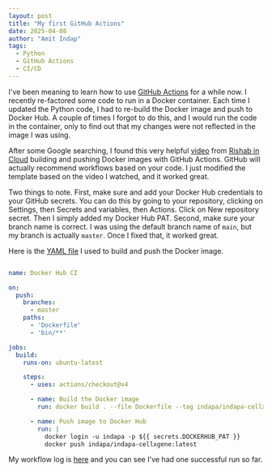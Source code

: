```yaml
---
layout: post
title: "My first GitHub Actions"
date: 2025-04-08
author: "Amit Indap"
tags:
  - Python
  - GitHub Actions
  - CI/CD
---
```


I've been meaning to learn how to use [GitHub Actions](https://docs.github.com/en/actions/about-github-actions/understanding-github-actions) for a while now. I recently re-factored some code to run in a Docker container. Each time I updated the Python code, I had to re-build the Docker image and push to Docker Hub. A couple of times I forgot to do this, and I would run the code in the container, only to find out that my changes were not reflected in the image I was using. 

After some Google searching, I found this very helpful [video](https://youtu.be/x7f9x30W_dI?feature=shared) from [Rishab in Cloud](https://www.youtube.com/@rishabincloud) building and pushing Docker images with GitHub Actions. GitHub will actually recommend workflows based on your code. I just modified the template based on the video I watched, and it worked great. 

Two things to note. First,  make sure and add your Docker Hub credentials to your GitHub secrets. You can do this by going to your repository, clicking on Settings, then Secrets and variables, then Actions. Click on New repository secret. Then I simply added my Docker Hub PAT. Second, make sure your branch name is correct. I was using the default branch name of `main`, but my branch is actually `master`. Once I fixed that, it worked great.

Here is the [YAML file](https://github.com/indapa/indapa-CellXGene/blob/master/.github/workflows/docker-image.yml) I used to build and push the Docker image. 

```yaml

name: Docker Hub CI

on:
  push:
    branches:
      - master
    paths:
      - 'Dockerfile'
      - 'bin/**'

jobs:
  build:
    runs-on: ubuntu-latest

    steps:
      - uses: actions/checkout@v4

      - name: Build the Docker image
        run: docker build . --file Dockerfile --tag indapa/indapa-cellxgene:latest

      - name: Push image to Docker Hub
        run: |
          docker login -u indapa -p ${{ secrets.DOCKERHUB_PAT }}
          docker push indapa/indapa-cellxgene:latest

```

My workflow log is  [here](https://github.com/indapa/indapa-CellXGene/actions) and you can see I've had one successful run so far.

